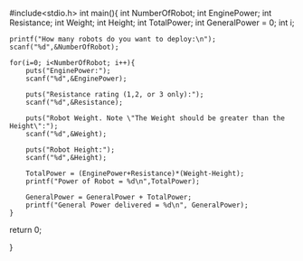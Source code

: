 #include<stdio.h>
int main(){
    int NumberOfRobot;
    int EnginePower;
    int Resistance;
    int Weight;
    int Height;
    int TotalPower;
    int GeneralPower = 0;
    int i;
    
    printf("How many robots do you want to deploy:\n");
    scanf("%d",&NumberOfRobot);
    
    for(i=0; i<NumberOfRobot; i++){
        puts("EnginePower:");
        scanf("%d",&EnginePower);
        
        puts("Resistance rating (1,2, or 3 only):");
        scanf("%d",&Resistance);
        
        puts("Robot Weight. Note \"The Weight should be greater than the Height\":");
        scanf("%d",&Weight);
        
        puts("Robot Height:");
        scanf("%d",&Height);
        
        TotalPower = (EnginePower+Resistance)*(Weight-Height);
        printf("Power of Robot = %d\n",TotalPower);
        
        GeneralPower = GeneralPower + TotalPower; 
        printf("General Power delivered = %d\n", GeneralPower);
    }
 return 0;
    
}
